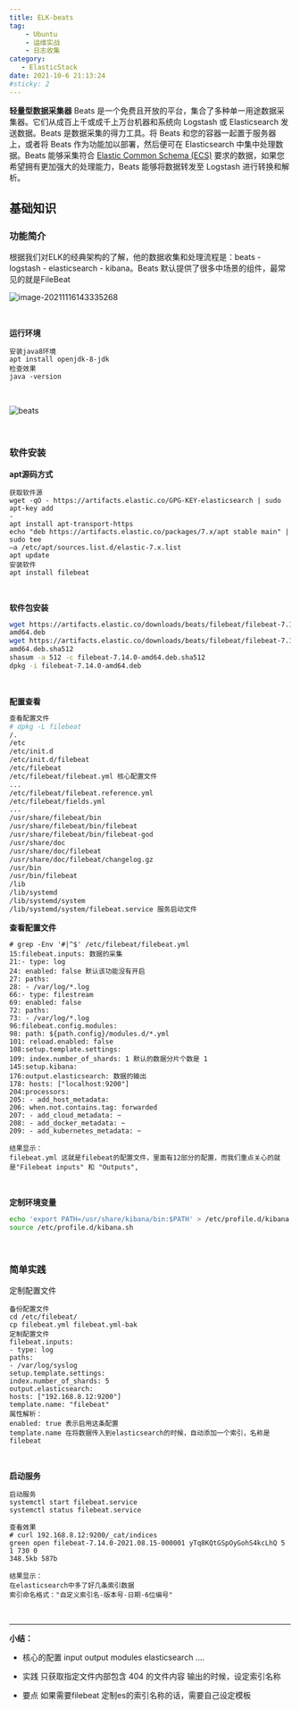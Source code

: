 ```yaml
---
title: ELK-beats
tag: 
    - Ubuntu
    - 运维实战
    - 日志收集
category: 
   - ElasticStack
date: 2021-10-6 21:13:24
#sticky: 2
---
```


**轻量型数据采集器** Beats 是一个免费且开放的平台，集合了多种单一用途数据采集器。它们从成百上千或成千上万台机器和系统向 Logstash 或 Elasticsearch 发送数据。Beats 是数据采集的得力工具。将 Beats 和您的容器一起置于服务器上，或者将 Beats 作为功能加以部署，然后便可在 Elasticsearch 中集中处理数据。Beats 能够采集符合 [Elastic Common Schema (ECS)](https://www.elastic.co/guide/en/ecs/current/index.html) 要求的数据，如果您希望拥有更加强大的处理能力，Beats 能够将数据转发至 Logstash 进行转换和解析。

<!-- more -->

## 基础知识

### 功能简介

根据我们对ELK的经典架构的了解，他的数据收集和处理流程是：beats - logstash -
elasticsearch - kibana。Beats 默认提供了很多中场景的组件，最常见的就是FileBeat

![image-20211116143335268](https://xin997.oss-cn-beijing.aliyuncs.com/xinblogs/webimg-Linux/elks/image-20211116143335268.png)

<br>

**运行环境**

```
安装java8环境
apt install openjdk-8-jdk
检查效果
java -version
```

<br>

![beats](https://xin997.oss-cn-beijing.aliyuncs.com/xinblogs/webimg-Linux/elks/beats.jpg)

<br>

### **软件安装**

**apt源码方式**

```shell
获取软件源
wget -qO - https://artifacts.elastic.co/GPG-KEY-elasticsearch | sudo apt-key add
-
apt install apt-transport-https
echo "deb https://artifacts.elastic.co/packages/7.x/apt stable main" | sudo tee
–a /etc/apt/sources.list.d/elastic-7.x.list
apt update
安装软件
apt install filebeat
```

<br>

**软件包安装**

```sh
wget https://artifacts.elastic.co/downloads/beats/filebeat/filebeat-7.14.0-
amd64.deb
wget https://artifacts.elastic.co/downloads/beats/filebeat/filebeat-7.14.0-
amd64.deb.sha512
shasum -a 512 -c filebeat-7.14.0-amd64.deb.sha512
dpkg -i filebeat-7.14.0-amd64.deb
```

<br>

**配置查看**

```bash
查看配置文件
# dpkg -L filebeat
/.
/etc
/etc/init.d
/etc/init.d/filebeat
/etc/filebeat
/etc/filebeat/filebeat.yml 核心配置文件
...
/etc/filebeat/filebeat.reference.yml
/etc/filebeat/fields.yml
...
/usr/share/filebeat/bin
/usr/share/filebeat/bin/filebeat
/usr/share/filebeat/bin/filebeat-god
/usr/share/doc
/usr/share/doc/filebeat
/usr/share/doc/filebeat/changelog.gz
/usr/bin
/usr/bin/filebeat
/lib
/lib/systemd
/lib/systemd/system
/lib/systemd/system/filebeat.service 服务启动文件
```





**查看配置文件**

```basic
# grep -Env '#|^$' /etc/filebeat/filebeat.yml
15:filebeat.inputs: 数据的采集
21:- type: log
24: enabled: false 默认该功能没有开启
27: paths:
28: - /var/log/*.log
66:- type: filestream
69: enabled: false
72: paths:
73: - /var/log/*.log
96:filebeat.config.modules:
98: path: ${path.config}/modules.d/*.yml
101: reload.enabled: false
108:setup.template.settings:
109: index.number_of_shards: 1 默认的数据分片个数是 1
145:setup.kibana:
176:output.elasticsearch: 数据的输出
178: hosts: ["localhost:9200"]
204:processors:
205: - add_host_metadata:
206: when.not.contains.tag: forwarded
207: - add_cloud_metadata: ~
208: - add_docker_metadata: ~
209: - add_kubernetes_metadata: ~

结果显示：
filebeat.yml 这就是filebeat的配置文件，里面有12部分的配置，而我们重点关心的就
是"Filebeat inputs" 和 "Outputs",
```

<br>

**定制环境变量**

```sh
echo 'export PATH=/usr/share/kibana/bin:$PATH' > /etc/profile.d/kibana.sh
source /etc/profile.d/kibana.sh
```

<br>

### 简单实践

定制配置文件

```basic
备份配置文件
cd /etc/filebeat/
cp filebeat.yml filebeat.yml-bak
定制配置文件
filebeat.inputs:
- type: log
paths:
- /var/log/syslog
setup.template.settings:
index.number_of_shards: 5
output.elasticsearch:
hosts: ["192.168.8.12:9200"]
template.name: "filebeat"
属性解析：
enabled: true 表示启用这条配置
template.name 在将数据传入到elasticsearch的时候，自动添加一个索引，名称是filebeat
```



<br>



**启动服务**

```basic
启动服务
systemctl start filebeat.service
systemctl status filebeat.service

查看效果
# curl 192.168.8.12:9200/_cat/indices
green open filebeat-7.14.0-2021.08.15-000001 yTq8KQtGSpOyGohS4kcLhQ 5 1 730 0
348.5kb 587b

结果显示：
在elasticsearch中多了好几条索引数据
索引命名格式："自定义索引名-版本号-日期-6位编号"
```

<br>

---

**小结：**

- 核心的配置
  	input
  	output
  	modules
  	elasticsearch
  	....
  
- 实践
  	只获取指定文件内部包含 404 的文件内容
  	输出的时候，设定索引名称
  	
  
- 要点
  	如果需要filebeat 定制es的索引名称的话，需要自己设定模板
  
  
  
  

